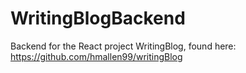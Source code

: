 # WritingBlogBackend

Backend for the React project WritingBlog, found here: https://github.com/hmallen99/writingBlog
